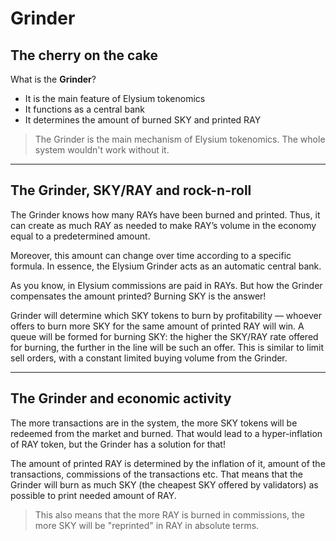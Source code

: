 # Grinder

## The cherry on the cake

What is the **Grinder**?

* It is the main feature of Elysium tokenomics
* It functions as a central bank
* It determines the amount of burned SKY and printed RAY

> The Grinder is the main mechanism of Elysium tokenomics. The whole system wouldn't work without it.

***

## The Grinder, SKY/RAY and rock-n-roll

The Grinder knows how many RAYs have been burned and printed. Thus, it can create as much RAY as needed to make RAY’s volume in the economy equal to a predetermined amount.

Moreover, this amount can change over time according to a specific formula. In essence, the Elysium Grinder acts as an automatic central bank.

As you know, in Elysium commissions are paid in RAYs. But how the Grinder compensates the amount printed? Burning SKY is the answer!

Grinder will determine which SKY tokens to burn by profitability — whoever offers to burn more SKY for the same amount of printed RAY will win. A queue will be formed for burning SKY: the higher the SKY/RAY rate offered for burning, the further in the line will be such an offer. This is similar to limit sell orders, with a constant limited buying volume from the Grinder.

***

## The Grinder and economic activity

The more transactions are in the system, the more SKY tokens will be redeemed from the market and burned. That would lead to a hyper-inflation of RAY token, but the Grinder has a solution for that!

The amount of printed RAY is determined by the inflation of it, amount of the transactions, commissions of the transactions etc. That means that the Grinder will burn as much SKY (the cheapest SKY offered by validators) as possible to print needed amount of RAY.

> This also means that the more RAY is burned in commissions, the more SKY will be "reprinted" in RAY in absolute terms.
